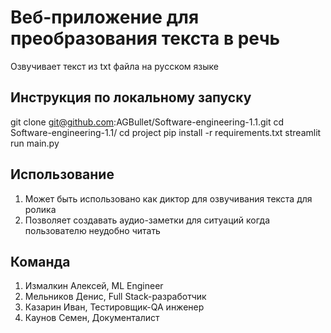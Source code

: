 # Веб-приложение для преобразования текста в речь

Озвучивает текст из txt файла на русском языке

## Инструкция по локальному запуску

git clone git@github.com:AGBullet/Software-engineering-1.1.git
cd Software-engineering-1.1/
cd project
pip install -r requirements.txt
streamlit run main.py

## Использование

1. Может быть использовано как диктор для озвучивания текста для ролика
2. Позволяет создавать аудио-заметки для ситуаций когда пользователю неудобно читать

## Команда

1. Измалкин Алексей, ML Engineer
2. Мельников Денис, Full Stack-разработчик
3. Казарин Иван, Тестировщик-QA инженер
4. Каунов Семен, Документалист
